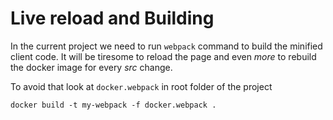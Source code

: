 # Live reload and Building

In the current project we need to run `webpack` command to build the minified client code. It will be tiresome to reload the page and even *more* to rebuild the docker image for every *src* change.

To avoid that look at `docker.webpack` in root folder of the project

``
docker build -t my-webpack -f docker.webpack .
``
